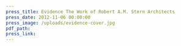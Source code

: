```yaml
---
press_title: Evidence The Work of Robert A.M. Stern Architects
press_date: 2012-11-06 00:00:00
press_image: /uploads/evidence-cover.jpg
pdf_path:
press_link:
---
```

